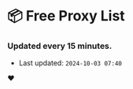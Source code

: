 # :package: Free Proxy List
### Updated every 15 minutes.

- Last updated: `2024-10-03 07:40`

:heart:
